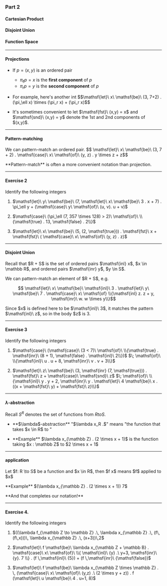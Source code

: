 ### Part 2

#### Cartesian Product
#### Disjoint Union
#### Function Space

---

#### Projections

+ If $p = (x,y)$ is an ordered pair  
  - $\pi_\ell p = x$ is the <a class="highlight-blue">**first component**</a> of $p$  
  - $\pi_r p = y$ is the <a class="highlight-blue">**second component**</a> of $p$
  
+ <p class="fragment fade-left">
  For example, here's another int
  $$\mathsf{let}\ x\ \mathsf{be}\ (3, 7+2) . (\pi_\ell x) \times (\pi_r x) + (\pi_r x)$$
  </p>
  
+ <p class="fragment fade-left">
  It's sometimes convenient to let  
  $\mathsf{fst}\ (x,y) = x$ and $\mathsf{snd}\ (x,y) = y$  
  denote the 1st and 2nd components of $(x,y)$.
  </p>

---

#### Pattern-matching 

<p class="fragment fade-left">
We can pattern-match an ordered pair.
$$ \mathsf{let}\ x\ \mathsf{be}\ (3, 7 + 2) . 
\mathsf{case}\ x\ \mathsf{of}\ (y, z) . y \times z + z$$
</p>

<p class="fragment fade-left">
**Pattern-match** is often a more convenient notation than projection.
</p>

---

#### Exercise 2

Identify the following integers

1. <p class="fragment fade-left">
	$\mathsf{let}\ y\ \mathsf{be}\ (7, \mathsf{let}\ x\ \mathsf{be}\ 3 . x + 7) .
	\pi_\ell y + (\mathsf{case}\ y\ \mathsf{of}\ (u, v). u + v)$
   </p>

2. <p class="fragment fade-left">
	$\mathsf{case}\ (\pi_\ell (7, 357 \times 128) > 2)\ \mathsf{of}\ 
	\\{\mathsf{true} . 13, \mathsf{false} . 2\\}$
   </p>

3. <p class="fragment fade-left">
     $\mathsf{let}\ x\ \mathsf{be}\ (5, (2, \mathsf{true})) . 
	 \mathsf{fst}\ x + \mathsf{fst}\ ( \mathsf{case}\ x\ \mathsf{of}\ (y, z) . z)$
   </p>

---

#### Disjoint Union

<p class="fragment fade-left">
Recall that $R + S$ is the set of ordered pairs $\mathsf{inl} x$, 
$x \in \mathbb R$, and ordered pairs $\mathsf{inr} y$, $y \in S$.
</p>

<p class="fragment fade-left">
We can pattern-match an element of $R + S$, e.g. 

$$ \mathsf{let}\ x\ \mathsf{be}\ \mathsf{inl}\ 3 . 
\mathsf{let}\ y\ \mathsf{be}\ 7 . \mathsf{case}\ x\ \mathsf{of} 
\\{\mathsf{inl} z. z + y, \mathsf{inr}\  w. w \times y\\}$$
</p>

<p class="fragment fade-left">
Since $x$ is defined here to be $\mathsf{inl}\ 3$, it matches the pattern 
$\mathsf{inl}\ z$, so in the body $z$ is 3.
</p>

---

#### Exercise 3

Identify the following integers

1. <p class="fragment fade-left">
   $\mathsf{case}\ (\mathsf{case}\ (3 < 7)\ \mathsf{of}\ \\{\mathsf{true} . 
   \mathsf{inr}\  (8 + 1), \mathsf{false} . \mathsf{inl}\ 2\\})$  
   $\; \mathsf{of}\ \\{\mathsf{inl}\ u . u + 8, \mathsf{inr}\  v . v + 3\\}$
   </p>

2. <p class="fragment fade-left">
   $\mathsf{let}\ z\ \mathsf{be}\ (3, \mathsf{inr} (7, \mathsf{true})) . 
   \mathsf{fst}\ z + \mathsf{case}\ \mathsf{snd}\ z$  
   $\; \mathsf{of}\ \\{\mathsf{inl}\ y . y + 2, \mathsf{inr}\  y . \mathsf{let}\ 4 
   \mathsf{be}\ x . ((x + \mathsf{fst}\ y) + \mathsf{fst}\ z)\\}$</p>

---

#### $\lambda$-abstraction

Recall $S^R$ denotes the set of functions from $R to S$.

+ <p class="fragment fade-left">
  **$\lambda$-abstraction**  
  "$\lambda x_R .$" means 
  "the function that takes $x \in R$ to "  
  </p>
  
+ <p class="fragment fade-left">
  **Example** $\lambda x_{\mathbb Z} . (2 \times x + 1)$  
  is the function taking $x : \mathbb Z$ to $2 \times x  + 1$</p>

---

#### application

<p class="fragment fade-left">
Let $f: R \to S$ be a function and $x \in R$, then   
$f x$ means $f$ applied to $x$
</p>
  
<p class="fragment fade-left">
**Example**  
$(\lambda x_{\mathbb Z} . (2 \times x + 1)) 7$
</p>

<p class="fragment fade-left">
**And that completes our notation!**
</p>

---

#### Exercise 4.

Identify the following integers

1. <p class="fragment fade-left">
   $((\lambda f_{\mathbb Z \to \mathbb Z} .\, 
   \lambda x_{\mathbb Z} .\, (f\,(f\,x)))\, \lambda x_{\mathbb Z} .\, (x+3))\,2$
   </p>

2. <p class="fragment fade-left">
   $\mathsf{let}\ f \mathsf{be}\ \lambda x_{\mathbb Z + \mathbb B} . 
   \mathsf{case}\ x\ \mathsf{of}\  \\{ \mathsf{inl}\ {y} .\ y+3, \mathsf{inr}\ {y}. 7 \\} .
   (f \,\mathsf{inl}\ {5}) + (f \,\mathsf{inr}\ {\mathsf{false})$
   </p>

3. <p class="fragment fade-left">
   $\mathsf{let}\ f \mathsf{be}\ \lambda x_{\mathbb Z \times \mathbb Z} . \, 
   (\mathsf{case}\  x\ \mathsf{of}\ (y,z) .\ (2 \times y + z)) .  
   f (\mathsf{let}\ u \mathsf{be}\ 4 . u+1, 8)$
   </p>

